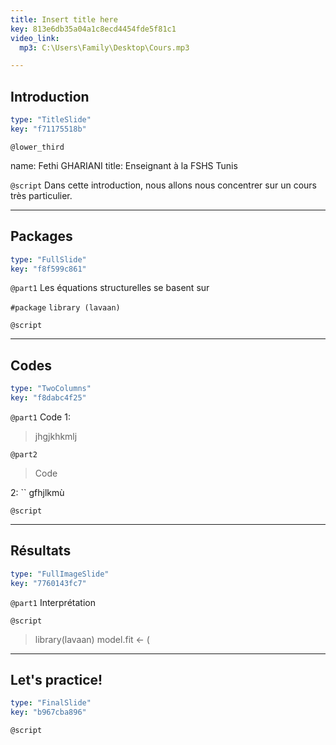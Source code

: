 ```yaml
---
title: Insert title here
key: 813e6db35a04a1c8ecd4454fde5f81c1
video_link:
  mp3: C:\Users\Family\Desktop\Cours.mp3

---
```

## Introduction

```yaml
type: "TitleSlide"
key: "f71175518b"
```

`@lower_third`

name: Fethi GHARIANI
title: Enseignant à la FSHS Tunis


`@script`
Dans cette introduction, nous allons nous concentrer sur un cours très particulier.


---
## Packages

```yaml
type: "FullSlide"
key: "f8f599c861"
```

`@part1`
Les équations structurelles se basent sur 

> 

`#package`
`library (lavaan)`


`@script`



---
## Codes

```yaml
type: "TwoColumns"
key: "f8dabc4f25"
```

`@part1`
Code 1:

> jhgjkhkmlj


`@part2`
> Code

 2:
``
gfhjlkmù


`@script`



---
## Résultats

```yaml
type: "FullImageSlide"
key: "7760143fc7"
```

`@part1`
Interprétation


`@script`
> library(lavaan)
> model.fit <- (


---
## Let's practice!

```yaml
type: "FinalSlide"
key: "b967cba896"
```

`@script`


